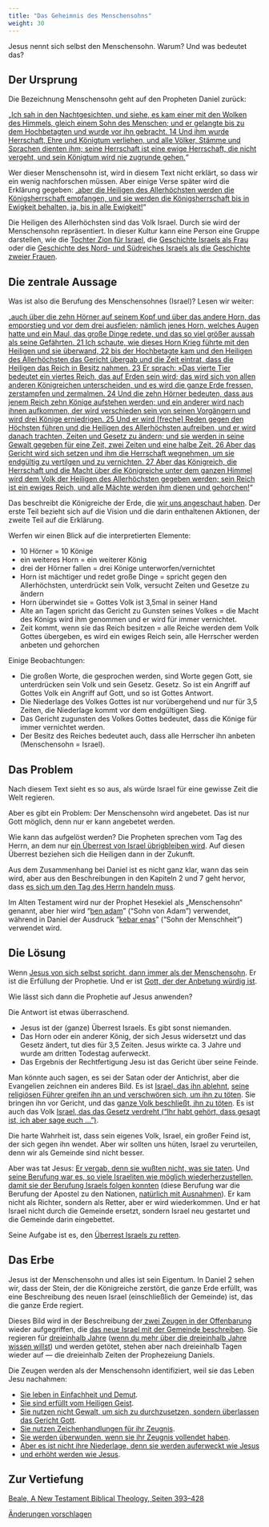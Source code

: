 ```yaml
---
title: "Das Geheimnis des Menschensohns"
weight: 30
---
```



Jesus nennt sich selbst den Menschensohn. Warum? Und was bedeutet das?


## Der Ursprung

<a name="e218"></a>
Die Bezeichnung Menschensohn geht auf den Propheten Daniel zurück:

„[Ich sah in den Nachtgesichten, und siehe, es kam einer mit den Wolken des Himmels, gleich einem Sohn des Menschen; und er gelangte bis zu dem Hochbetagten und wurde vor ihn gebracht. 14 Und ihm wurde Herrschaft, Ehre und Königtum verliehen, und alle Völker, Stämme und Sprachen dienten ihm; seine Herrschaft ist eine ewige Herrschaft, die nicht vergeht, und sein Königtum wird nie zugrunde gehen.](https://www.bibleserver.com/SLT/Daniel7%2C13-14)“

Wer dieser Menschensohn ist, wird in diesem Text nicht erklärt, so dass wir ein wenig nachforschen müssen. Aber einige Verse später wird die Erklärung gegeben: „[aber die Heiligen des Allerhöchsten werden die Königsherrschaft empfangen, und sie werden die Königsherrschaft bis in Ewigkeit behalten, ja, bis in alle Ewigkeit!](https://www.bibleserver.com/SLT/Daniel7%2C18)“

Die Heiligen des Allerhöchsten sind das Volk Israel. Durch sie wird der Menschensohn repräsentiert. In dieser Kultur kann eine Person eine Gruppe darstellen, wie die [Tochter Zion für Israel](https://www.bibleserver.com/SLT/Jesaja1%2C8), die [Geschichte Israels als Frau](https://www.bibleserver.com/SLT/Hesekiel16) oder die [Geschichte des Nord- und Südreiches Israels als die Geschichte zweier Frauen](https://www.bibleserver.com/SLT/Hesekiel23).


## Die zentrale Aussage

<a name="43a9"></a>
Was ist also die Berufung des Menschensohnes (Israel)? Lesen wir weiter:

„[auch über die zehn Hörner auf seinem Kopf und über das andere Horn, das emporstieg und vor dem drei ausfielen; nämlich jenes Horn, welches Augen hatte und ein Maul, das große Dinge redete, und das so viel größer aussah als seine Gefährten. 21 Ich schaute, wie dieses Horn Krieg führte mit den Heiligen und sie überwand, 22 bis der Hochbetagte kam und den Heiligen des Allerhöchsten das Gericht übergab und die Zeit eintrat, dass die Heiligen das Reich in Besitz nahmen. 23 Er sprach: »Das vierte Tier bedeutet ein viertes Reich, das auf Erden sein wird; das wird sich von allen anderen Königreichen unterscheiden, und es wird die ganze Erde fressen, zerstampfen und zermalmen. 24 Und die zehn Hörner bedeuten, dass aus jenem Reich zehn Könige aufstehen werden; und ein anderer wird nach ihnen aufkommen, der wird verschieden sein von seinen Vorgängern und wird drei Könige erniedrigen. 25 Und er wird [freche] Reden gegen den Höchsten führen und die Heiligen des Allerhöchsten aufreiben, und er wird danach trachten, Zeiten und Gesetz zu ändern; und sie werden in seine Gewalt gegeben für eine Zeit, zwei Zeiten und eine halbe Zeit. 26 Aber das Gericht wird sich setzen und ihm die Herrschaft wegnehmen, um sie endgültig zu vertilgen und zu vernichten. 27 Aber das Königreich, die Herrschaft und die Macht über die Königreiche unter dem ganzen Himmel wird dem Volk der Heiligen des Allerhöchsten gegeben werden; sein Reich ist ein ewiges Reich, und alle Mächte werden ihm dienen und gehorchen!](https://www.bibleserver.com/SLT/Daniel7%2C20-27)“

Das beschreibt die Königreiche der Erde, die [wir uns angeschaut haben](../../../../bible/daniel/expl/the-four-kingdoms-in-daniel). Der erste Teil bezieht sich auf die Vision und die darin enthaltenen Aktionen, der zweite Teil auf die Erklärung.

Werfen wir einen Blick auf die interpretierten Elemente:

- 10 Hörner = 10 Könige
- ein weiteres Horn = ein weiterer König
- drei der Hörner fallen = drei Könige unterworfen/vernichtet
- Horn ist mächtiger und redet große Dinge = spricht gegen den Allerhöchsten, unterdrückt sein Volk, versucht Zeiten und Gesetze zu ändern
- Horn überwindet sie = Gottes Volk ist 3,5mal in seiner Hand
- Alte an Tagen spricht das Gericht zu Gunsten seines Volkes = die Macht des Königs wird ihm genommen und er wird für immer vernichtet.
- Zeit kommt, wenn sie das Reich besitzen = alle Reiche werden dem Volk Gottes übergeben, es wird ein ewiges Reich sein, alle Herrscher werden anbeten und gehorchen


Einige Beobachtungen:

- Die großen Worte, die gesprochen werden, sind Worte gegen Gott, sie unterdrücken sein Volk und sein Gesetz. Gesetz. So ist ein Angriff auf Gottes Volk ein Angriff auf Gott, und so ist Gottes Antwort.
- Die Niederlage des Volkes Gottes ist nur vorübergehend und nur für 3,5 Zeiten, die Niederlage kommt vor dem endgültigen Sieg.
- Das Gericht zugunsten des Volkes Gottes bedeutet, dass die Könige für immer vernichtet werden.
- Der Besitz des Reiches bedeutet auch, dass alle Herrscher ihn anbeten (Menschensohn = Israel).



## Das Problem

<a name="8682"></a>
Nach diesem Text sieht es so aus, als würde Israel für eine gewisse Zeit die Welt regieren.

Aber es gibt ein Problem: Der Menschensohn wird angebetet. Das ist nur Gott möglich, denn nur er kann angebetet werden.

Wie kann das aufgelöst werden? Die Propheten sprechen vom Tag des Herrn, an dem nur [ein Überrest von Israel übrigbleiben wird](../../../../background/israel/expl/the-remnant-of-israel). Auf diesen Überrest beziehen sich die Heiligen dann in der Zukunft.

Aus dem Zusammenhang bei Daniel ist es nicht ganz klar, wann das sein wird, aber aus den Beschreibungen in den Kapiteln 2 und 7 geht hervor, dass [es sich um den Tag des Herrn handeln muss](../../../../background/israel/expl/the-day-of-the-lord).

Im Alten Testament wird nur der Prophet Hesekiel als „Menschensohn“ genannt, aber hier wird “[ben adam](https://biblehub.com/interlinear/ezekiel/2-1.htm)” (“Sohn von Adam”) verwendet, während in Daniel der Ausdruck “[kebar enas](https://biblehub.com/interlinear/daniel/7-13.htm)” (“Sohn der Menschheit”) verwendet wird.


## Die Lösung

<a name="bcd4"></a>
Wenn [Jesus von sich selbst spricht, dann immer als der Menschensohn](https://www.bibleserver.com/search/SLT/%22Sohn%20des%20Menschen%22). Er ist die Erfüllung der Prophetie. Und er ist [Gott, der der Anbetung würdig ist](https://www.bibleserver.com/SLT/Offenbarung5%2C6-14).

Wie lässt sich dann die Prophetie auf Jesus anwenden?

Die Antwort ist etwas überraschend.

- Jesus ist der (ganze) Überrest Israels. Es gibt sonst niemanden.
- Das Horn oder ein anderer König, der sich Jesus widersetzt und das Gesetz ändert, tut dies für 3,5 Zeiten. Jesus wirkte ca. 3 Jahre und wurde am dritten Todestag auferweckt.
- Das Ergebnis der Rechtfertigung Jesu ist das Gericht über seine Feinde.


Man könnte auch sagen, es sei der Satan oder der Antichrist, aber die Evangelien zeichnen ein anderes Bild. Es ist [Israel, das ihn ablehnt](https://www.bibleserver.com/SLT/Johannes1%2C11-14), [seine religiösen Führer greifen ihn an und verschwören sich, um ihn zu töten](https://www.bibleserver.com/SLT/Johannes11%2C45-54). Sie bringen ihn vor Gericht, und das [ganze Volk beschließt, ihn zu töten](https://www.bibleserver.com/SLT/Johannes19%2C1-15). Es ist auch das Volk [Israel, das das Gesetz verdreht (“Ihr habt gehört, dass gesagt ist, ich aber sage euch …”)](https://www.bibleserver.com/SLT/Matth%C3%A4us5%2C17-48).

Die harte Wahrheit ist, dass sein eigenes Volk, Israel, ein großer Feind ist, der sich gegen ihn wendet. Aber wir sollten uns hüten, Israel zu verurteilen, denn wir als Gemeinde sind nicht besser.

Aber was tat Jesus: [Er vergab, denn sie wußten nicht, was sie taten](https://www.bibleserver.com/SLT/Lukas23%2C34). Und [seine Berufung war es, so viele Israeliten wie möglich wiederherzustellen, damit sie der Berufung Israels folgen konnten](https://www.bibleserver.com/SLT/Matth%C3%A4us15%2C24) (diese Berufung war die Berufung der Apostel zu den Nationen, [natürlich mit Ausnahmen](https://www.bibleserver.com/SLT/Matth%C3%A4us8%2C5-13)). Er kam nicht als Richter, sondern als Retter, aber er wird wiederkommen. Und er hat Israel nicht durch die Gemeinde ersetzt, sondern Israel neu gestartet und die Gemeinde darin eingebettet.

Seine Aufgabe ist es, den [Überrest Israels zu retten](../../../../background/israel/expl/the-remnant-of-israel).


## Das Erbe

<a name="0c4b"></a>
Jesus ist der Menschensohn und alles ist sein Eigentum. In Daniel 2 sehen wir, dass der Stein, der die Königreiche zerstört, die ganze Erde erfüllt, was eine Beschreibung des neuen Israel (einschließlich der Gemeinde) ist, das die ganze Erde regiert.

Dieses Bild wird in der Beschreibung der[ zwei Zeugen in der Offenbarung ](https://www.bibleserver.com/SLT/Offenbarung11%2C3-14)wieder aufgegriffen, die [das neue Israel mit der Gemeinde beschreiben](../../../../content/witnesses/expl/the-two-witnesses). Sie regieren für [dreieinhalb Jahre](https://www.bibleserver.com/SLT/Offenbarung11%2C3) ([wenn du mehr über die dreieinhalb Jahre wissen willst](../../../../bible/daniel/expl/the-secret-of-the-3-5-years)) und werden getötet, stehen aber nach dreieinhalb Tagen wieder auf — die dreieinhalb Zeiten der Prophezeiung Daniels.

Die Zeugen werden als der Menschensohn identifiziert, weil sie das Leben Jesu nachahmen:

- [Sie leben in Einfachheit und Demut](https://www.bibleserver.com/SLT/Offenbarung11%2C3).
- [Sie sind erfüllt vom Heiligen Geist](https://www.bibleserver.com/SLT/Offenbarung11%2C4).
- [Sie nutzen nicht Gewalt, um sich zu durchzusetzen, sondern überlassen das Gericht Gott](https://www.bibleserver.com/SLT/Offenbarung11%2C5).
- [Sie nutzen Zeichenhandlungen für ihr Zeugnis](https://www.bibleserver.com/SLT/Offenbarung11%2C6).
- [Sie werden überwunden, wenn sie ihr Zeugnis vollendet haben](https://www.bibleserver.com/SLT/Offenbarung11%2C7).
- [Aber es ist nicht ihre Niederlage, denn sie werden auferweckt wie Jesus](https://www.bibleserver.com/SLT/Offenbarung11%2C8-11)
- [und erhöht werden wie Jesus](https://www.bibleserver.com/SLT/Offenbarung11%2C12).

## Zur Vertiefung

[Beale, A New Testament Biblical Theology, Seiten 393–428](../../../../about/ressources/index.html#beale_theo)


[Änderungen vorschlagen](https://github.com/revelation-today/revelation-today/blob/main/exampleSite/content/docs/bible/daniel/expl/the-son-of-man-and-the-remnant.de.md)
